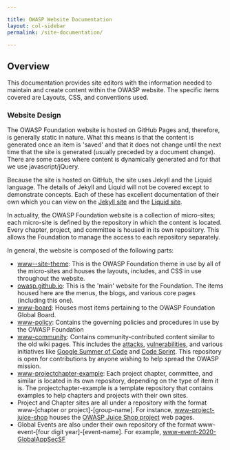 ```yaml
---

title: OWASP Website Documentation
layout: col-sidebar
permalink: /site-documentation/

---
```


## Overview

This documentation provides site editors with the information needed to maintain and create content within the OWASP website. The
specific items covered are Layouts, CSS, and conventions used.  

### Website Design

The OWASP Foundation website is hosted on GitHub Pages and, therefore, is generally static in nature.  What this means is that the
content is generated once an item is 'saved' and that it does not change until the next time that the site is generated (usually
preceded by a document change).  There are some cases where content is dynamically generated and for that we use javascript/jQuery.

Because the site is hosted on GitHub, the site uses Jekyll and the Liquid language. The details of Jekyll and Liquid will not be
covered except to demonstrate concepts.  Each of these has excellent documentation of their own which you can view on the 
[Jekyll site](https://jekyllrb.com/docs/) and the [Liquid site](https://shopify.github.io/liquid/).

In actuality, the OWASP Foundation website is a collection of micro-sites; each micro-site is defined by the repository in which the 
content is located.  Every chapter, project, and committee is housed in its own repository.  This allows the Foundation to manage the 
access to each repository separately. 

In general, the website is composed of the following parts:

* [www--site-theme](https://github.com/owasp/www--site-theme): This is the OWASP Foundation theme in use by all of the micro-sites
and houses the layouts, includes, and CSS in use throughout the website.
* [owasp.github.io](https://github.com/owasp/owasp.github.io): This is the 'main' website for the Foundation.  The items housed here 
are the menus, the blogs, and various core pages (including this one).
* [www-board](https://github.com/owasp/www-board): Houses most items pertaining to the OWASP Foundation Global Board.
* [www-policy](https://github.com/owasp/www-policy): Contains the governing policies and procedures in use by the OWASP Foundation
* [www-community](https://github.com/owasp/www-community): Contains community-contributed content similar to the old wiki pages.  This 
includes the [attacks](/www-community/attacks), [vulnerabilities](/www-community/vulnerabilities), and various initiatives like 
[Google Summer of Code](/www-community/gsoc) and [Code Sprint](/www-community/code_sprint).  This repository is open for contributions by
anyone wishing to help spread the OWASP mission.
* [www-projectchapter-example](https://github.com/owasp/www-projectchapter-example): Each project chapter, committee, and similar is
located in its own repository, depending on the type of item it is.  The projectchapter-example is a template repository that contains
examples to help chapters and projects with their own sites.
* Project and Chapter sites are all under a repository with the format www-[chapter or project]-[group-name].  For instance,
[www-project-juice-shop](https://github.com/owasp/www-project-juice-shop) houses the [OWASP Juice Shop project](/www-project-juice-shop)
web pages. 
* Global Events are also under their own repository of the format www-event-[four digit year]-[event-name].  For example, 
[www-event-2020-GlobalAppSecSF](https://github.com/owasp/www-event-2020-GlobalAppSecSF)



